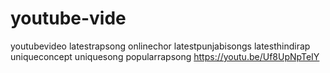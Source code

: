 # youtube-vide
youtubevideo latestrapsong onlinechor latestpunjabisongs latesthindirap uniqueconcept uniquesong popularrapsong https://youtu.be/Uf8UpNpTeIY
